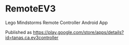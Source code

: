 # RemoteEV3
Lego Mindstorms Remote Controller Android App

Published as https://play.google.com/store/apps/details?id=tanas.ca.ev3controller
